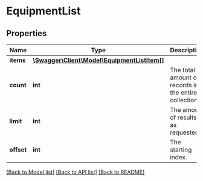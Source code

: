 # EquipmentList

## Properties
Name | Type | Description | Notes
------------ | ------------- | ------------- | -------------
**items** | [**\Swagger\Client\Model\EquipmentListItem[]**](EquipmentListItem.md) |  | [optional] 
**count** | **int** | The total amount of records in the entire collection. | [optional] 
**limit** | **int** | The amount of results, as requested. | [optional] 
**offset** | **int** | The starting index. | [optional] 

[[Back to Model list]](../README.md#documentation-for-models) [[Back to API list]](../README.md#documentation-for-api-endpoints) [[Back to README]](../README.md)


